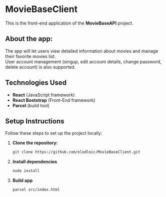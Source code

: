 # MovieBaseClient

This is the front-end application of the **MovieBaseAPI** project.

## About the app:

The app will let users view detailed information about movies and manage their favorite movies list.  
User account management (singup, edit account details, change password, delete account) is also supported.

## Technologies Used

- **React** (JavaScript framework)
- **React Bootstrap** (Front-End framework)
- **Parcel** (build tool)

## Setup Instructions

Follow these steps to set up the project locally:

1. **Clone the repository:**

   ```bash
   git clone https://github.com/elodloic/MovieBaseClient.git
   ```

2. **Install dependencies**

   ```bash
   node install
   ```

3. **Build app**

   ```bash
   parcel src/index.html
   ```
